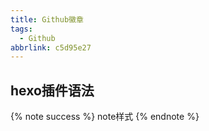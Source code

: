 ```yaml
---
title: Github徽章
tags:
  - Github
abbrlink: c5d95e27
---
```


## hexo插件语法

{% note success %} note样式 {% endnote %}